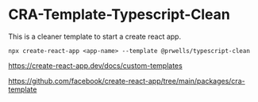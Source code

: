 # CRA-Template-Typescript-Clean

This is a cleaner template to start a create react app.

    npx create-react-app <app-name> --template @prwells/typescript-clean

https://create-react-app.dev/docs/custom-templates

https://github.com/facebook/create-react-app/tree/main/packages/cra-template